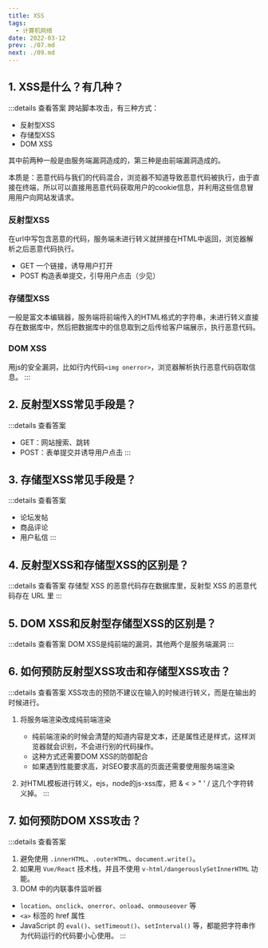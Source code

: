 ```yaml
---
title: XSS
tags: 
  - 计算机网络
date: 2022-03-12
prev: ./07.md
next: ./09.md
---
```


## 1. XSS是什么？有几种？

:::details 查看答案
跨站脚本攻击，有三种方式：
  - 反射型XSS
  - 存储型XSS
  - DOM XSS

其中前两种一般是由服务端漏洞造成的，第三种是由前端漏洞造成的。

本质是：恶意代码与我们的代码混合，浏览器不知道导致恶意代码被执行，由于直接在终端，所以可以直接用恶意代码获取用户的cookie信息，并利用这些信息冒用用户向网站发请求。

### 反射型XSS
在url中写包含恶意的代码，服务端未进行转义就拼接在HTML中返回，浏览器解析之后恶意代码执行。
  - GET 一个链接，诱导用户打开
  - POST 构造表单提交，引导用户点击（少见）

### 存储型XSS
一般是富文本编辑器，服务端将前端传入的HTML格式的字符串，未进行转义直接存在数据库中，然后把数据库中的信息取到之后传给客户端展示，执行恶意代码。
### DOM XSS
用js的安全漏洞，比如行内代码`<img onerror>`，浏览器解析执行恶意代码窃取信息。
:::

## 2. 反射型XSS常见手段是？
:::details 查看答案
- GET：网站搜索、跳转
- POST：表单提交并诱导用户点击
:::

## 3. 存储型XSS常见手段是？
:::details 查看答案
- 论坛发帖
- 商品评论
- 用户私信
:::

## 4. 反射型XSS和存储型XSS的区别是？
:::details 查看答案
存储型 XSS 的恶意代码存在数据库里，反射型 XSS 的恶意代码存在 URL 里
:::

## 5. DOM XSS和反射型存储型XSS的区别是？
:::details 查看答案
DOM XSS是纯前端的漏洞，其他两个是服务端漏洞
:::

## 6. 如何预防反射型XSS攻击和存储型XSS攻击？
:::details 查看答案
XSS攻击的预防不建议在输入的时候进行转义，而是在输出的时候进行。
1. 将服务端渲染改成纯前端渲染
    + 纯前端渲染的时候会清楚的知道内容是文本，还是属性还是样式，这样浏览器就会识别，不会进行别的代码操作。
    + 这种方式还需要DOM XSS的防御配合
    + 如果遇到性能要求高，对SEO要求高的页面还需要使用服务端渲染

2. 对HTML模板进行转义，ejs，node的js-xss库，把 & < > " ' / 这几个字符转义掉。
:::

## 7. 如何预防DOM XSS攻击？
:::details 查看答案
1. 避免使用 `.innerHTML`、`.outerHTML`、`document.write()`。
2. 如果用 `Vue/React` 技术栈，并且不使用 `v-html/dangerouslySetInnerHTML` 功能。
3. DOM 中的内联事件监听器
  + `location`、`onclick`、`onerror`、`onload`、`onmouseover` 等
  + `<a>` 标签的 href 属性
  + JavaScript 的 `eval()`、`setTimeout()`、`setInterval()` 等，都能把字符串作为代码运行的代码要小心使用。
:::